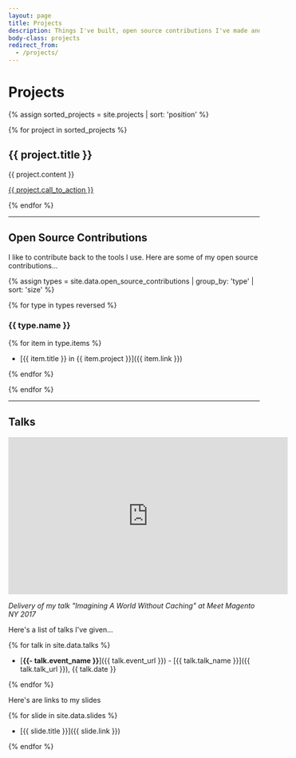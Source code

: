 ```yaml
---
layout: page
title: Projects
description: Things I've built, open source contributions I've made and talks I've given.
body-class: projects
redirect_from:
  - /projects/
---
```


# Projects

{% assign sorted_projects = site.projects | sort: 'position' %}

{% for project in sorted_projects %}

<h2 id="{{ project.title | slugify }}">{{ project.title }}</h2>

{{ project.content }}

<a href="{{ project.view_url }}" class="call-to-action">{{ project.call_to_action }}</a>

{% endfor %}

---

## Open Source Contributions

I like to contribute back to the tools I use. Here are some of my open source contributions...

{% assign types = site.data.open_source_contributions | group_by: 'type' | sort: 'size' %}

{% for type in types reversed %}

### {{ type.name }}

{% for item in type.items %}

- [{{ item.title }} in {{ item.project }}]({{ item.link }})

{% endfor %}

{% endfor %}

---

## Talks

<div class="embed-container" style="margin-bottom: 10px;">
<iframe width="560" height="315" src="https://www.youtube.com/embed/tmOJxIyjvcQ" frameborder="0" allow="autoplay; encrypted-media" allowfullscreen></iframe>
</div>

<p><em>Delivery of my talk "Imagining A World Without Caching" at Meet Magento NY 2017</em></p>

Here's a list of talks I've given...

{% for talk in site.data.talks %}

- [**{{- talk.event_name }}**]({{ talk.event_url }}) - [{{ talk.talk_name }}]({{ talk.talk_url }}), {{ talk.date }}

{% endfor %}

Here's are links to my slides

{% for slide in site.data.slides %}

- [{{ slide.title }}]({{ slide.link }})

{% endfor %}
